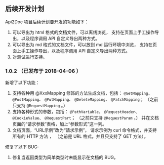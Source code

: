 
## 后续开发计划

Api2Doc 项目后续计划要开发的功能如下：

1. 可以导出为 html 格式的文档文件，可以离线浏览，
   支持在页面上手工操作导出，以及程序调用 API 自定义导出两种方式。
2. 可以导出为 md 格式的文档文件，可以放到 md 运行环境中浏览，
   支持在页面上手工操作导出，以及程序调用 API 自定义导出两种方式。
3. 对测试进行支持。


### 1.0.2 （已发布于 2018-04-06 ）

新增了以下功能：
1.  支持各种用 @XxxMapping 修饰的方法生成文档，包括：
         `@GetMapping`、
         `@PostMapping`、
         `@PutMapping`、
         `@DeleteMapping`、
         `@PatchMapping`；
     （之前只支持 `@RequestMapping` 。）
2. 支持各种形式的参数，包括：
         `@PathVariable`、
         `@RequestHeader`、
         `@CookieValue`、
         `@RequestPart`；
     （之前只支持 `@RequestParam` 。）
     并在文档页面的“请求参数”表格，加上“参数形式”这一列。
3.  文档页面，“URL示例”改为“请求示例”，
     请求示例为 curl 命令格式，并支持所有的 HTTP 方法 ，
    （之前是 URL 格式，并且只支持了 GET 方法）。
    
修复了以下 BUG:

1. 修复当返回类型为简单类型时未能显示在文档的 BUG。